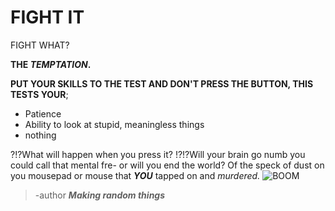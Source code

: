 # FIGHT IT
FIGHT WHAT?

**THE _TEMPTATION_.**

**PUT YOUR SKILLS TO THE TEST AND DON'T PRESS THE BUTTON, THIS TESTS YOUR**;
- Patience
- Ability to look at stupid, meaningless things
- nothing

?!?What will happen when you press it?
!?!?Will your brain go numb you could call that mental fre- or will you end the world? Of the speck of dust on you mousepad or mouse that **_YOU_** tapped on and _murdered._
![BOOM](https://www.google.com/imgres?imgurl=https%3A%2F%2Fimage.freepik.com%2Ffree-vector%2Fcartoon-boom-explosion-comic-speech-bubble-comic-book-page_93083-264.jpg&imgrefurl=https%3A%2F%2Fwww.freepik.com%2Fpremium-vector%2Fcartoon-boom-explosion-comic-speech-bubble-comic-book-page_6606386.htm&tbnid=bviHCB_dEqHljM&vet=12ahUKEwiKm6vprLL0AhUFmnIEHQiXDOYQMygBegUIARCTAQ..i&docid=jQu49ZTTgMEg7M&w=626&h=619&itg=1&q=boom%20explosion%20image&safe=active&ved=2ahUKEwiKm6vprLL0AhUFmnIEHQiXDOYQMygBegUIARCTAQ)
>-author ***Making random things***
